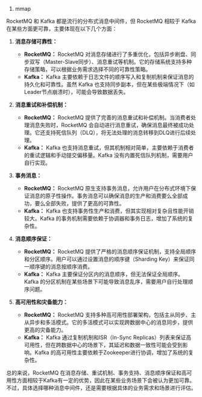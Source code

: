 1. mmap

RocketMQ 和 Kafka 都是流行的分布式消息中间件，但 RocketMQ 相较于 Kafka 在某些方面更可靠，主要体现在以下几个方面：

1. **消息存储可靠性：**
   - **RocketMQ：** RocketMQ 对消息存储进行了多重优化，包括异步刷盘、同步双写（Master-Slave同步）、消息重试等机制。它的存储系统支持多种存储策略，可以根据业务需求选择不同的可靠性策略。
   - **Kafka：** Kafka 主要依赖于日志文件的顺序写入和复制机制来保证消息的持久化和可靠性。虽然 Kafka 也支持同步副本，但在某些极端情况下（如Leader节点崩溃时），可能会导致数据丢失。

2. **消息重试和补偿机制：**
   - **RocketMQ：** RocketMQ 提供了完善的消息重试和补偿机制。当消费者处理消息失败时，RocketMQ 会自动进行消息重试，确保消息最终被成功处理。它还支持死信队列（DLQ），将无法处理的消息转移到DLQ进行后续处理。
   - **Kafka：** Kafka 也支持消息重试，但其机制相对简单，主要依赖于消费者的重试逻辑和手动提交偏移量。Kafka 没有内置死信队列机制，需要用户自行实现。

3. **事务消息：**
   - **RocketMQ：** RocketMQ 原生支持事务消息，允许用户在分布式环境下保证消息的原子性操作。事务消息可以确保消息的生产和消费要么全部成功，要么全部失败，提供了更高的可靠性。
   - **Kafka：** Kafka 也支持事务性生产和消费，但其实现相对复杂且性能开销较大。Kafka 的事务机制需要依赖于协调器和事务日志，增加了系统的复杂性。

4. **消息顺序保证：**
   - **RocketMQ：** RocketMQ 提供了严格的消息顺序保证机制，支持全局顺序和分区顺序。用户可以通过设置消息的顺序键（Sharding Key）来保证同一顺序键的消息按顺序消费。
   - **Kafka：** Kafka 主要保证分区内的消息顺序，但无法保证全局顺序。Kafka 的分区机制在某些场景下可能导致消息乱序，需要用户自行处理顺序问题。

5. **高可用性和灾备能力：**
   - **RocketMQ：** RocketMQ 支持多种高可用性部署架构，包括主从同步、主从异步和多活模式。它的多活模式可以实现跨数据中心的消息同步，提供更高的灾备能力。
   - **Kafka：** Kafka 通过复制机制和ISR（In-Sync Replicas）列表来保证高可用性，但在跨数据中心的场景下，其延迟和数据一致性可能会受到影响。Kafka 的高可用性主要依赖于Zookeeper进行协调，增加了系统的复杂性。

总的来说，RocketMQ 在消息存储、重试机制、事务支持、消息顺序保证和高可用性方面相较于Kafka有一定的优势，因此在某些业务场景下会被认为更加可靠。不过，具体选择哪种消息中间件，还是需要根据具体的业务需求和场景进行评估。